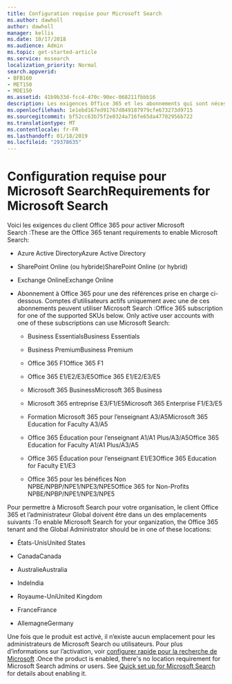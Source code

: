 ```yaml
---
title: Configuration requise pour Microsoft Search
ms.author: dawholl
author: dawholl
manager: kellis
ms.date: 10/17/2018
ms.audience: Admin
ms.topic: get-started-article
ms.service: mssearch
localization_priority: Normal
search.appverid:
- BFB160
- MET150
- MOE150
ms.assetid: 41b9b33d-fcc4-470c-90ec-068211fbbb16
description: Les exigences Office 365 et les abonnements qui sont nécessaires pour permettent à Microsoft Search
ms.openlocfilehash: 1e1ebd167ed91767d849187979cfe673273d9715
ms.sourcegitcommit: bf52cc63b75f2e0324a716fe65da47702956b722
ms.translationtype: MT
ms.contentlocale: fr-FR
ms.lasthandoff: 01/18/2019
ms.locfileid: "29378635"
---
```

# <a name="requirements-for-microsoft-search"></a><span data-ttu-id="d4f9d-103">Configuration requise pour Microsoft Search</span><span class="sxs-lookup"><span data-stu-id="d4f9d-103">Requirements for Microsoft Search</span></span>

<span data-ttu-id="d4f9d-104">Voici les exigences du client Office 365 pour activer Microsoft Search :</span><span class="sxs-lookup"><span data-stu-id="d4f9d-104">These are the Office 365 tenant requirements to enable Microsoft Search:</span></span> 
  
- <span data-ttu-id="d4f9d-105">Azure Active Directory</span><span class="sxs-lookup"><span data-stu-id="d4f9d-105">Azure Active Directory</span></span>
    
- <span data-ttu-id="d4f9d-106">SharePoint Online (ou hybride)</span><span class="sxs-lookup"><span data-stu-id="d4f9d-106">SharePoint Online (or hybrid)</span></span>
    
- <span data-ttu-id="d4f9d-107">Exchange Online</span><span class="sxs-lookup"><span data-stu-id="d4f9d-107">Exchange Online</span></span>
    
- <span data-ttu-id="d4f9d-p101">Abonnement à Office 365 pour une des références prise en charge ci-dessous. Comptes d’utilisateurs actifs uniquement avec une de ces abonnements peuvent utiliser Microsoft Search :</span><span class="sxs-lookup"><span data-stu-id="d4f9d-p101">Office 365 subscription for one of the supported SKUs below. Only active user accounts with one of these subscriptions can use Microsoft Search:</span></span>
    
  - <span data-ttu-id="d4f9d-110">Business Essentials</span><span class="sxs-lookup"><span data-stu-id="d4f9d-110">Business Essentials</span></span>
    
  - <span data-ttu-id="d4f9d-111">Business Premium</span><span class="sxs-lookup"><span data-stu-id="d4f9d-111">Business Premium</span></span>
    
  - <span data-ttu-id="d4f9d-112">Office 365 F1</span><span class="sxs-lookup"><span data-stu-id="d4f9d-112">Office 365 F1</span></span>
    
  - <span data-ttu-id="d4f9d-113">Office 365 E1/E2/E3/E5</span><span class="sxs-lookup"><span data-stu-id="d4f9d-113">Office 365 E1/E2/E3/E5</span></span>
    
  - <span data-ttu-id="d4f9d-114">Microsoft 365 Business</span><span class="sxs-lookup"><span data-stu-id="d4f9d-114">Microsoft 365 Business</span></span>
    
  - <span data-ttu-id="d4f9d-115">Microsoft 365 entreprise E3/F1/E5</span><span class="sxs-lookup"><span data-stu-id="d4f9d-115">Microsoft 365 Enterprise F1/E3/E5</span></span>
    
  - <span data-ttu-id="d4f9d-116">Formation Microsoft 365 pour l’enseignant A3/A5</span><span class="sxs-lookup"><span data-stu-id="d4f9d-116">Microsoft 365 Education for Faculty A3/A5</span></span>
    
  - <span data-ttu-id="d4f9d-117">Office 365 Éducation pour l’enseignant A1/A1 Plus/A3/A5</span><span class="sxs-lookup"><span data-stu-id="d4f9d-117">Office 365 Education for Faculty A1/A1 Plus/A3/A5</span></span>
    
  - <span data-ttu-id="d4f9d-118">Office 365 Éducation pour l’enseignant E1/E3</span><span class="sxs-lookup"><span data-stu-id="d4f9d-118">Office 365 Education for Faculty E1/E3</span></span>
    
  - <span data-ttu-id="d4f9d-119">Office 365 pour les bénéfices Non NPBE/NPBP/NPE1/NPE3/NPE5</span><span class="sxs-lookup"><span data-stu-id="d4f9d-119">Office 365 for Non-Profits NPBE/NPBP/NPE1/NPE3/NPE5</span></span>
    
<span data-ttu-id="d4f9d-120">Pour permettre à Microsoft Search pour votre organisation, le client Office 365 et l’administrateur Global doivent être dans un des emplacements suivants :</span><span class="sxs-lookup"><span data-stu-id="d4f9d-120">To enable Microsoft Search for your organization, the Office 365 tenant and the Global Administrator should be in one of these locations:</span></span>
  
- <span data-ttu-id="d4f9d-121">États-Unis</span><span class="sxs-lookup"><span data-stu-id="d4f9d-121">United States</span></span>
    
- <span data-ttu-id="d4f9d-122">Canada</span><span class="sxs-lookup"><span data-stu-id="d4f9d-122">Canada</span></span>
    
- <span data-ttu-id="d4f9d-123">Australie</span><span class="sxs-lookup"><span data-stu-id="d4f9d-123">Australia</span></span>
    
- <span data-ttu-id="d4f9d-124">Inde</span><span class="sxs-lookup"><span data-stu-id="d4f9d-124">India</span></span>
    
- <span data-ttu-id="d4f9d-125">Royaume-Uni</span><span class="sxs-lookup"><span data-stu-id="d4f9d-125">United Kingdom</span></span>
    
- <span data-ttu-id="d4f9d-126">France</span><span class="sxs-lookup"><span data-stu-id="d4f9d-126">France</span></span>
    
- <span data-ttu-id="d4f9d-127">Allemagne</span><span class="sxs-lookup"><span data-stu-id="d4f9d-127">Germany</span></span>
    
<span data-ttu-id="d4f9d-p102">Une fois que le produit est activé, il n’existe aucun emplacement pour les administrateurs de Microsoft Search ou utilisateurs. Pour plus d’informations sur l’activation, voir [configurer rapide pour la recherche de Microsoft](quick-set-up.md) .</span><span class="sxs-lookup"><span data-stu-id="d4f9d-p102">Once the product is enabled, there's no location requirement for Microsoft Search admins or users. See [Quick set up for Microsoft Search](quick-set-up.md) for details about enabling it.</span></span> 

  

